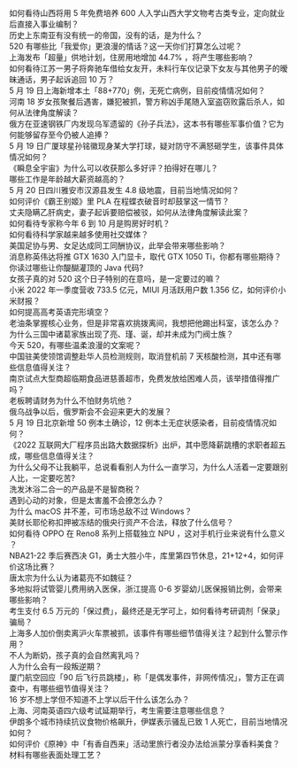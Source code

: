 如何看待山西将用 5 年免费培养 600 人入学山西大学文物考古类专业，定向就业后直接入事业编制？  
历史上东南亚有没有统一的帝国，没有的话，是为什么？  
520 有哪些比「我爱你」更浪漫的情话？这一天你们打算怎么过呢？  
上海发布「超量」供地计划，住房用地增加 44.7% ，将产生哪些影响？  
如何看待江苏一男子将奔驰车借给女友开，未料行车仪记录下女友与其他男子的暧昧通话，男子起诉追回 10 万？  
5 月 19 日上海新增本土「88+770」例，无死亡病例，目前疫情情况如何？  
河南 18 岁女孩聚餐后遇害，嫌犯被抓，警方称凶手尾随入室盗窃败露后杀人，如何从法律角度解读？  
俄方在亚速钢铁厂内发现乌军遗留的《孙子兵法》，这本书有哪些军事价值？它为何能够留存至今仍被人追捧？  
5 月 19 日广厦球星孙铭徽现身某大学打球，疑对防守不满怒砸学生，该事件具体情况如何？  
《瞬息全宇宙》为什么可以收获那么多好评？拍得好在哪儿？  
哪些工作是年龄越大薪资越高的？  
5 月 20 日四川雅安市汉源县发生 4.8 级地震，目前当地情况如何？  
如何评价《霸王别姬》里 PLA 在程蝶衣破音时却鼓掌这一情节？  
丈夫隐瞒乙肝病史，妻子起诉要赔偿被驳，如何从法律角度解读此案？  
如何看待专家称今年 6 到 10 月是购房好时机？  
如何看待科学家越来越多使用社交媒体？  
美国足协与男、女足达成同工同酬协议，此举会带来哪些影响？  
消息称英伟达将推 GTX 1630 入门显卡，取代 GTX 1050 Ti，你都有哪些期待？  
你读过哪些让你醍醐灌顶的 Java 代码?  
女孩子真的对 520 这个日子特别的在意吗，是一定要过的嘛？  
小米 2022 年一季度营收 733.5 亿元，MIUI 月活跃用户数 1.356 亿，如何评价小米财报？  
如何提高高考英语完形填空？  
老油条掌握核心业务，但是非常喜欢挑拨离间，我想把他踢出科室，该怎么办？  
为什么三国中诸葛家族出现了亮、瑾、诞，却并未成为门阀士族？  
今天 520，有哪些温柔浪漫的文案呢？  
中国驻美使领馆调整赴华人员检测规则，取消登机前 7 天核酸检测，其中还有哪些信息值得关注？  
南京试点大型商超临期食品进慈善超市，免费发放给困难人员，该举措值得推广吗？  
老板聘请财务为什么不怕财务坑他？  
俄乌战争以后，俄罗斯会不会迎来更大的发展？  
5 月 19 日北京新增 50 例本土确诊，12 例本土无症状感染者，目前疫情情况如何？  
《2022 互联网大厂程序员出路大数据探析》出炉，其中愿降薪跳槽的求职者超五成，哪些信息值得关注？  
为什么父母不让我躺平，总说看看别人为什么一直学习，为什么人活着一定要跟别人比，一定要吃苦?  
洗发沐浴二合一的产品是不是智商税？  
遇到心动的对象，但是太害羞不会撩怎么办？  
为什么 macOS 并不差，可市场总敌不过 Windows？  
美财长耶伦称扣押被冻结的俄央行资产不合法，释放了什么信号？  
如何看待 OPPO 在 Reno8 系列上搭载独立 NPU ，这对手机行业来说有什么意义 ？  
NBA21-22 季后赛西决 G1，勇士大胜小牛，库里第四节休息，21+12+4，如何评价这场比赛？  
唐太宗为什么认为诸葛亮不如魏征？  
多地拟将试管婴儿费用纳入医保，浙江提高 0-6 岁婴幼儿医保报销比例，会带来哪些影响？  
考生支付 6.5 万元的「保过费」，最终还是无学可上，如何看待考研调剂「保录」骗局？  
上海多人加价倒卖离沪火车票被抓，该事件有哪些细节值得关注？起到什么警示作用？  
不人为断奶，孩子真的会自然离乳吗？  
人为什么会有一段叛逆期？  
厦门航空回应「90 后飞行员跳楼」，称「是偶发事件，非网传情况」，警方正在调查中，有哪些细节值得关注？  
16 岁不想上学但不知道不上学以后干什么该怎么办？  
上海、河南英语四六级考试延期举行，考生需要注意哪些信息？  
伊朗多个城市持续抗议食物价格飙升，伊媒表示骚乱已致 1 人死亡，目前当地情况如何？  
如何评价《原神》中「有香自西来」活动里旅行者没办法给派蒙分享香料美食？  
材料有哪些表面处理工艺？  
